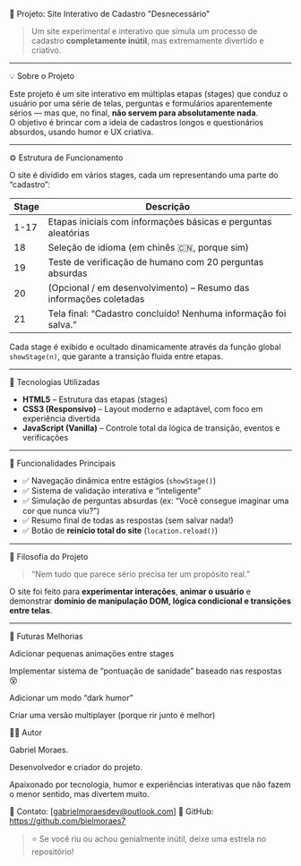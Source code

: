 🧠 Projeto: Site Interativo de Cadastro "Desnecessário"

> Um site experimental e interativo que simula um processo de cadastro **completamente inútil**, mas extremamente divertido e criativo.

---

 💡 Sobre o Projeto

Este projeto é um site interativo em múltiplas etapas (stages) que conduz o usuário por uma série de telas, perguntas e formulários aparentemente sérios — mas que, no final, **não servem para absolutamente nada**.  
O objetivo é brincar com a ideia de cadastros longos e questionários absurdos, usando humor e UX criativa.

---

⚙️ Estrutura de Funcionamento

O site é dividido em vários stages, cada um representando uma parte do “cadastro”:

| Stage | Descrição |
|--------|------------|
| 1-17 | Etapas iniciais com informações básicas e perguntas aleatórias |
| 18 | Seleção de idioma (em chinês 🇨🇳, porque sim) |
| 19 | Teste de verificação de humano com 20 perguntas absurdas |
| 20 | (Opcional / em desenvolvimento) – Resumo das informações coletadas |
| 21 | Tela final: “Cadastro concluído! Nenhuma informação foi salva.” |

Cada stage é exibido e ocultado dinamicamente através da função global `showStage(n)`, que garante a transição fluida entre etapas.

---

🔩 Tecnologias Utilizadas

- **HTML5** – Estrutura das etapas (stages)
- **CSS3 (Responsivo)** – Layout moderno e adaptável, com foco em experiência divertida
- **JavaScript (Vanilla)** – Controle total da lógica de transição, eventos e verificações

---

 🧩 Funcionalidades Principais

- ✅ Navegação dinâmica entre estágios (`showStage()`)
- ✅ Sistema de validação interativa e “inteligente”
- ✅ Simulação de perguntas absurdas (ex: “Você consegue imaginar uma cor que nunca viu?”)
- ✅ Resumo final de todas as respostas (sem salvar nada!)
- ✅ Botão de **reinício total do site** (`location.reload()`)

---

 🧠 Filosofia do Projeto

> “Nem tudo que parece sério precisa ter um propósito real.”

O site foi feito para **experimentar interações**, **animar o usuário** e demonstrar **domínio de manipulação DOM, lógica condicional e transições entre telas**.

---

🚀 Futuras Melhorias

 Adicionar pequenas animações entre stages

 Implementar sistema de “pontuação de sanidade” baseado nas respostas 😵

 Adicionar um modo “dark humor”

 Criar uma versão multiplayer (porque rir junto é melhor)

🧑‍💻 Autor

Gabriel Moraes.

Desenvolvedor e criador do projeto.

Apaixonado por tecnologia, humor e experiências interativas que não fazem o menor sentido, mas divertem muito.

📧 Contato: [gabrielmoraesdev@outlook.com]
🐙 GitHub: https://github.com/bielmoraes7

>⭐ Se você riu ou achou genialmente inútil, deixe uma estrela no repositório!

